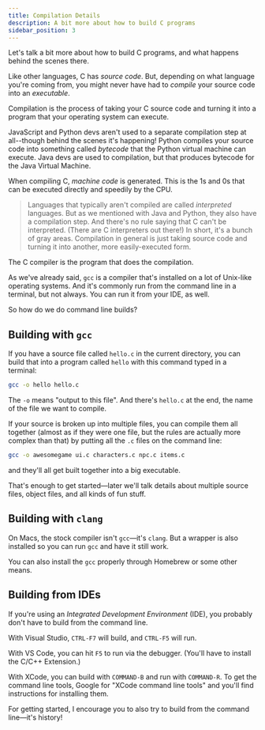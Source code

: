 ```yaml
---
title: Compilation Details
description: A bit more about how to build C programs
sidebar_position: 3
---
```


Let's talk a bit more about how to build C programs, and what happens behind the scenes there.

Like other languages, C has _source code_. But, depending on what language you're coming from, you might never have had to _compile_ your source code into an _executable_.

Compilation is the process of taking your C source code and turning it into a program that your operating system can execute.

JavaScript and Python devs aren't used to a separate compilation step at all--though behind the scenes it's happening! Python compiles your source code into something called _bytecode_ that the Python virtual machine can execute. Java devs are used to compilation, but that produces bytecode for the Java Virtual Machine.

When compiling C, _machine code_ is generated. This is the 1s and 0s that can be executed directly and speedily by the CPU.

> Languages that typically aren't compiled are called _interpreted_
> languages. But as we mentioned with Java and Python, they also have a
> compilation step. And there's no rule saying that C can't be
> interpreted. (There are C interpreters out there!) In short, it's a
> bunch of gray areas. Compilation in general is just taking source code
> and turning it into another, more easily-executed form.

The C compiler is the program that does the compilation.

As we've already said, `gcc` is a compiler that's installed on a lot of Unix-like operating systems. And it's commonly run from the command line in a terminal, but not always. You can run it from your IDE, as well.

So how do we do command line builds?

## Building with `gcc`

If you have a source file called `hello.c` in the current directory, you can build that into a program called `hello` with this command typed in a terminal:

```sh
gcc -o hello hello.c
```

The `-o` means "output to this file". And there's `hello.c` at the end, the name of the file we want to compile.

If your source is broken up into multiple files, you can compile them all together (almost as if they were one file, but the rules are actually more complex than that) by putting all the `.c` files on the command line:

```sh
gcc -o awesomegame ui.c characters.c npc.c items.c
```

and they'll all get built together into a big executable.

That's enough to get started―later we'll talk details about multiple source files, object files, and all kinds of fun stuff.

## Building with `clang`

On Macs, the stock compiler isn't `gcc`―it's `clang`. But a wrapper is also installed so you can run `gcc` and have it still work.

You can also install the `gcc` properly through Homebrew or some other means.

## Building from IDEs

If you're using an _Integrated Development Environment_ (IDE), you probably don't have to build from the command line.

With Visual Studio, `CTRL-F7` will build, and `CTRL-F5` will run.

With VS Code, you can hit `F5` to run via the debugger. (You'll have to install the C/C++ Extension.)

With XCode, you can build with `COMMAND-B` and run with `COMMAND-R`. To get the command line tools, Google for "XCode command line tools" and you'll find instructions for installing them.

For getting started, I encourage you to also try to build from the command line―it's history!
